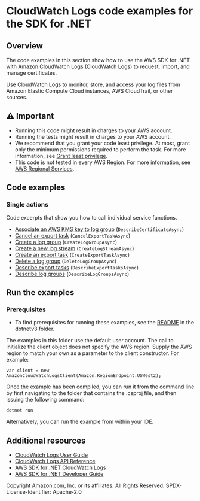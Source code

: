 # CloudWatch Logs code examples for the SDK for .NET

## Overview
The code examples in this section show how to use the AWS SDK for .NET with Amazon CloudWatch Logs (CloudWatch Logs)
to request, import, and manage certificates.

Use CloudWatch Logs to monitor, store, and access your log files from Amazon Elastic Compute Cloud instances, AWS CloudTrail, or other sources.

## ⚠️ Important
* Running this code might result in charges to your AWS account.
* Running the tests might result in charges to your AWS account.
* We recommend that you grant your code least privilege. At most, grant only the minimum permissions required to perform the task. For more information, see [Grant least privilege](https://docs.aws.amazon.com/IAM/latest/UserGuide/best-practices.html#grant-least-privilege).
* This code is not tested in every AWS Region. For more information, see [AWS Regional Services](https://aws.amazon.com/about-aws/global-infrastructure/regional-product-services).

## Code examples

### Single actions
Code excerpts that show you how to call individual service functions.

* [Associate an AWS KMS key to log group](AssociateKmsKeyExample/AssociateKmsKey.cs) (`DescribeCertificateAsync`)
* [Cancel an export task](CancelExportTaskExample/CancelExportTask.cs) (`CancelExportTaskAsync`)
* [Create a log group](CreateLogGroupExample/CreateLogGroup.cs) (`CreateLogGroupAsync`)
* [Create a new log stream](CreateLogStreamExample/CreateLogStream.cs) (`CreateLogStreamAsync`)
* [Create an export task](CreateExportTaskExample/CreateExportTask.cs) (`CreateExportTaskAsync`)
* [Delete a log group](DeleteLogGroupExample/DeleteLogGroup.cs) (`DeleteLogGroupAsync`)
* [Describe export tasks](DescribeExportTasksExample/DescribeExportTasks.cs) (`DescribeExportTasksAsync`)
* [Describe log groups](DescribeLogGroupsExample/DescribeLogGroups.cs) (`DescribeLogGroupsAsync`)

## Run the examples

### Prerequisites
* To find prerequisites for running these examples, see the
  [README](../README.md#Prerequisites) in the dotnetv3 folder.

The examples in this folder use the default user account. The call to
initialize the client object does not specify the AWS region. Supply
the AWS region to match your own as a parameter to the client constructor. For
example:

```
var client = new AmazonCloudWatchLogsClient(Amazon.RegionEndpoint.USWest2);
```

Once the example has been compiled, you can run it from the command line by
first navigating to the folder that contains the .csproj file, and then
issuing the following command:

```
dotnet run
```

Alternatively, you can run the example from within your IDE.

## Additional resources
* [CloudWatch Logs User Guide](https://docs.aws.amazon.com/sdkfornet/v3/apidocs/items/CloudWatchLogs/NCloudWatchLogs.html)
* [CloudWatch Logs API Reference](https://docs.aws.amazon.com/AmazonCloudWatchLogs/latest/APIReference/index.html)
* [AWS SDK for .NET CloudWatch Logs](https://docs.aws.amazon.com/sdkfornet/v3/apidocs/items/CertificateManager/NCertificateManager.html)
* [AWS SDK for .NET Developer Guide](https://docs.aws.amazon.com/sdk-for-net/v3/developer-guide/welcome.html)

Copyright Amazon.com, Inc. or its affiliates. All Rights Reserved. SPDX-License-Identifier: Apache-2.0